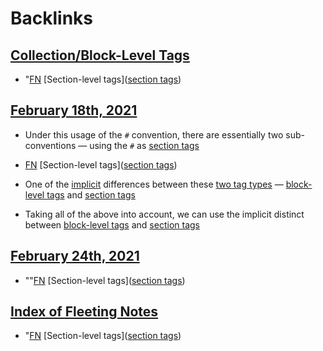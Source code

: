 
# Backlinks
## [Collection/Block-Level Tags](<Collection/Block-Level Tags.md>)
- "[FN](<FN.md>) [Section-level tags]([section tags](<section tags.md>))

## [February 18th, 2021](<February 18th, 2021.md>)
- Under this usage of the `#` convention, there are essentially two sub-conventions — using the `#` as [section tags](<section tags.md>)

- [FN](<FN.md>) [Section-level tags]([section tags](<section tags.md>))

- One of the [implicit](<implicit.md>) differences between these [two tag types](((loZtX8kki))) — [block-level tags](<block-level tags.md>) and [section tags](<section tags.md>)

- Taking all of the above into account, we can use the implicit distinct between [block-level tags](<block-level tags.md>) and [section tags](<section tags.md>)

## [February 24th, 2021](<February 24th, 2021.md>)
- ""[FN](<FN.md>) [Section-level tags]([section tags](<section tags.md>))

## [Index of Fleeting Notes](<Index of Fleeting Notes.md>)
- "[FN](<FN.md>) [Section-level tags]([section tags](<section tags.md>))

